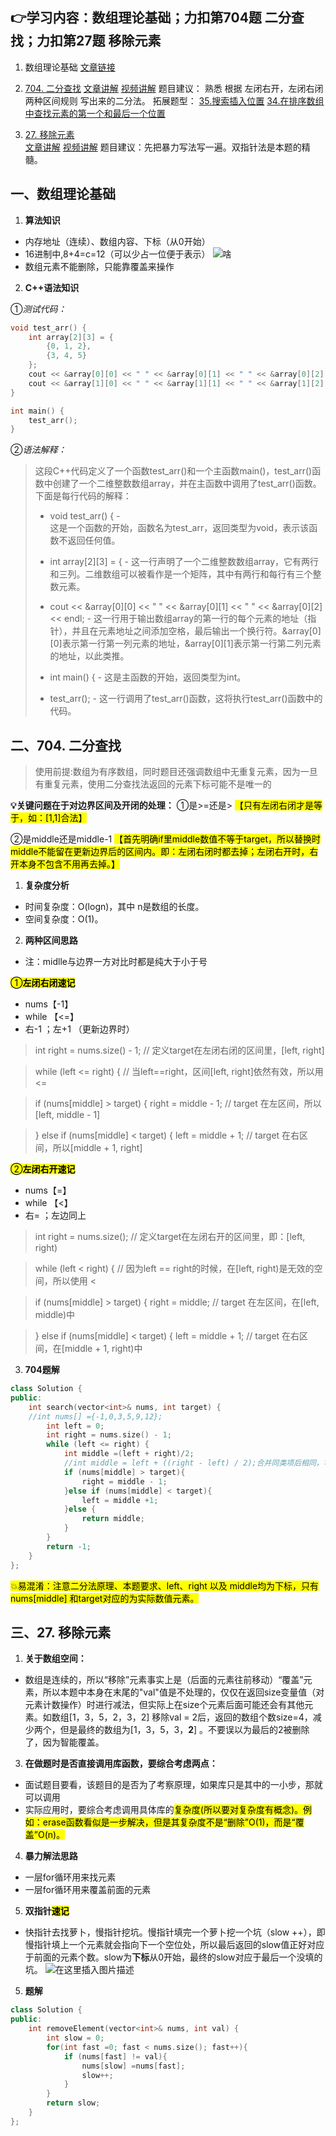 ﻿## 👉学习内容：数组理论基础；力扣第704题 二分查找；力扣第27题 移除元素
 1. 数组理论基础  [文章链接](https://programmercarl.com/%E6%95%B0%E7%BB%84%E7%90%86%E8%AE%BA%E5%9F%BA%E7%A1%80.html)
 
 2. [704. 二分查找](https://leetcode.cn/problems/binary-search/)  [文章讲解](https://programmercarl.com/0704.%E4%BA%8C%E5%88%86%E6%9F%A5%E6%89%BE.html) [视频讲解](https://www.bilibili.com/video/BV1fA4y1o715)
题目建议： 熟悉 根据 左闭右开，左闭右闭 两种区间规则 写出来的二分法。
拓展题型：
 [35.搜索插入位置](https://leetcode.cn/problems/search-insert-position/)
 [34.在排序数组中查找元素的第一个和最后一个位置](https://leetcode.cn/problems/find-first-and-last-position-of-element-in-sorted-array/)

3. [27. 移除元素](https://leetcode.cn/problems/remove-element/)  
[文章讲解](https://programmercarl.com/0027.%E7%A7%BB%E9%99%A4%E5%85%83%E7%B4%A0.html) 
[视频讲解](https://www.bilibili.com/video/BV12A4y1Z7LP)
题目建议：先把暴力写法写一遍。双指针法是本题的精髓。 

## 一、数组理论基础
1. **算法知识**
- 内存地址（连续）、数组内容、下标（从0开始）
- 16进制中,8+4=c=12（可以少占一位便于表示）
![啥](https://img-blog.csdnimg.cn/71cd5f378474457b91de6fecc44a9b32.png)
- 数组元素不能删除，只能靠覆盖来操作

2. **C++语法知识**

①*测试代码：*
```cpp
void test_arr() {
    int array[2][3] = {
		{0, 1, 2},
		{3, 4, 5}
    };
    cout << &array[0][0] << " " << &array[0][1] << " " << &array[0][2] << endl;
    cout << &array[1][0] << " " << &array[1][1] << " " << &array[1][2] << endl;
}

int main() {
    test_arr();
}
```
②*语法解释：*
> 这段C++代码定义了一个函数test_arr()和一个主函数main()，test_arr()函数中创建了一个二维整数数组array，并在主函数中调用了test_arr()函数。下面是每行代码的解释：
> 
> - void test_arr() { -  
> 这是一个函数的开始，函数名为test_arr，返回类型为void，表示该函数不返回任何值。
> 
> - int array[2][3] = { -
> 这一行声明了一个二维整数数组array，它有两行和三列。二维数组可以被看作是一个矩阵，其中有两行和每行有三个整数元素。
> 
> - cout << &array[0][0] << " " << &array[0][1] << " " << &array[0][2] << endl; -
> 这一行用于输出数组array的第一行的每个元素的地址（指针），并且在元素地址之间添加空格，最后输出一个换行符。&array[0][0]表示第一行第一列元素的地址，&array[0][1]表示第一行第二列元素的地址，以此类推。
> 
> - int main() { - 
> 这是主函数的开始，返回类型为int。
> 
> - test_arr(); - 
> 这一行调用了test_arr()函数，这将执行test_arr()函数中的代码。

## 二、704. 二分查找
>使用前提:数组为有序数组，同时题目还强调数组中无重复元素，因为一旦有重复元素，使用二分查找法返回的元素下标可能不是唯一的

 **💡关键问题在于对边界区间及开闭的处理：**
①是>=还是>    <mark>【只有左闭右闭才是等于，如：[1,1]合法】<mark>

②是middle还是middle-1     <mark>【首先明确if里middle数值不等于target，所以替换时middle不能留在更新边界后的区间内。即：左闭右闭时都去掉；左闭右开时，右开本身不包含不用再去掉。】<mark>

1. **复杂度分析**
-  时间复杂度：O(log⁡n)，其中 n是数组的长度。
-  空间复杂度：O(1)。

2. **两种区间思路**
* 注：midlle与边界一方对比时都是纯大于小于号

<mark>①**左闭右闭速记**<mark>
* nums【-1】
* while 【<=】
* 右-1 ；左+1  （更新边界时）
> int right = nums.size() - 1;   // 定义target在左闭右闭的区间里，[left, right]

>   while (left <= right) {    // 当left==right，区间[left, right]依然有效，所以用 <=
    
> if (nums[middle] > target) {
>   right = middle - 1; // target 在左区间，所以[left, middle - 1]   

>  } else if (nums[middle] < target) {
> left = middle + 1; // target 在右区间，所以[middle + 1, right]


<mark>②**左闭右开速记**<mark>
* nums【=】
* while 【<】
* 右= ；左边同上


> int right = nums.size(); // 定义target在左闭右开的区间里，即：[left, right)

        
>while (left < right) { // 因为left == right的时候，在[left, right)是无效的空间，所以使用 <
        
>if (nums[middle] > target) {
right = middle; // target 在左区间，在[left, middle)中

>} else if (nums[middle] < target) {
left = middle + 1; // target 在右区间，在[middle + 1, right)中

3. **704题解**

```cpp
class Solution {
public:
    int search(vector<int>& nums, int target) {
    //int nums[] ={-1,0,3,5,9,12};
        int left = 0;
        int right = nums.size() - 1;
        while (left <= right) {
            int middle =(left + right)/2;
            //int middle = left + ((right - left) / 2);合并同类项后相同，写法不同，防止溢出
            if (nums[middle] > target){
                right = middle - 1;
            }else if (nums[middle] < target){
                left = middle +1;
            }else {
                return middle;
            }
        }
        return -1;
    }
};
```

<mark>💥易混淆：注意二分法原理、本题要求、left、right 以及 middle均为下标，只有nums[middle] 和target对应的为实际数值元素。

## 三、27. 移除元素

1. **关于数组空间：**
-  数组是连续的，所以“移除”元素事实上是（后面的元素往前移动）“覆盖”元素，所以本题中本身在末尾的"val"值是不处理的，仅仅在返回size变量值（对元素计数操作）时进行减法，但实际上在size个元素后面可能还会有其他元素。如数组[1，3，5，2，3，2] 移除val = 2后，返回的数组个数size=4，减少两个，但是最终的数组为[1，3，5，3，**2**] 。不要误以为最后的2被删除了，因为智能覆盖。
3. **在做题时是否直接调用库函数，要综合考虑两点：**
- 面试题目要看，该题目的是否为了考察原理，如果库只是其中的一小步，那就可以调用
- 实际应用时，要综合考虑调用具体库的<mark>复杂度<mark>(所以要对复杂度有概念)。例如：erase函数看似是一步解决，但是其复杂度不是“删除”O(1)，而是“覆盖”O(n)。
4. **暴力解法思路**
- 一层for循环用来找元素
- 一层for循环用来覆盖前面的元素
5. **双指针<mark>速记<mark>**
- 快指针去找萝卜，慢指针挖坑。慢指针填完一个萝卜挖一个坑（slow ++），即慢指针填上一个元素就会指向下一个空位处，所以最后返回的slow值正好对应于前面的元素个数。slow为**下标**从0开始，最终的slow对应于最后一个没填的坑。
 ![在这里插入图片描述](https://img-blog.csdnimg.cn/85477b323bac4c33abb9ddf4ef8ac311.png)
 5. **题解**
```cpp
class Solution {
public:
    int removeElement(vector<int>& nums, int val) {
        int slow = 0;
        for(int fast =0; fast < nums.size(); fast++){
            if (nums[fast] != val){
                nums[slow] =nums[fast];
                slow++;
            }
        }
        return slow;
    }
};
```




